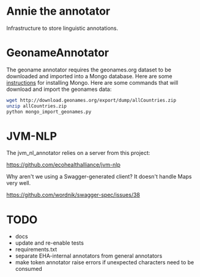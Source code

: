 # Annie the annotator

Infrastructure to store linguistic annotations.

# GeonameAnnotator

The geoname annotator requires the geonames.org dataset to be downloaded and
imported into a Mongo database.
Here are some [instructions](http://docs.mongodb.org/manual/tutorial/install-mongodb-on-linux/)
for installing Mongo.
Here are some commands that will download and import the geonames data:

```bash
wget http://download.geonames.org/export/dump/allCountries.zip
unzip allCountries.zip
python mongo_import_geonames.py
```

# JVM-NLP

The jvm_nl_annotator relies on a server from this project:

https://github.com/ecohealthalliance/jvm-nlp

Why aren't we using a Swagger-generated client? It doesn't handle Maps very well.

https://github.com/wordnik/swagger-spec/issues/38

# TODO

* docs
* update and re-enable tests
* requirements.txt
* separate EHA-internal annotators from general annotators
* make token annotator raise errors if unexpected characters need to be consumed
